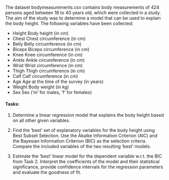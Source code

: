 The dataset bodymeasurements.csv contains body measurements of 424 persons aged between 18 to 40 years old, which were collected in a study. The aim of the study was to determine a model that can be used to explain the body height. The following variables have been collected:

* Height Body height (in cm)
* Chest Chest circumference (in cm)
* Belly Belly circumference (in cm)
* Biceps Biceps circumference (in cm)
* Knee Knee circumference (in cm)
* Ankle Ankle circumference (in cm)
* Wrist Wrist circumference (in cm)
* Thigh Thigh circumference (in cm)
* Calf Calf circumference (in cm)
* Age Age at the time of the survey (in years)
* Weight Body weight (in kg)
* Sex Sex (‘m’ for males, ‘f’ for females)

#### Tasks:

1. Determine a linear regression model that explains the body height based on all
other given variables.

2. Find the ‘best’ set of explanatory variables for the body height using Best Subset
Selection. Use the Akaike Information Criterion (AIC) and the Bayesian Information
Criterion (BIC) as the selection criteria. Compare the included variables of the two
resulting ‘best’ models.

3. Estimate the ‘best’ linear model for the dependent variable w.r.t. the BIC from
Task 2. Interpret the coefficients of the model and their statistical significance,
provide confidence intervals for the regression parameters and evaluate the goodness
of fit.